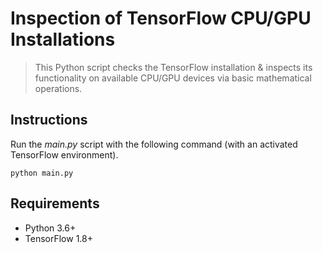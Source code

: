 # Inspection of TensorFlow CPU/GPU Installations
> This Python script checks the TensorFlow installation & inspects its functionality on available CPU/GPU devices via basic mathematical operations.

## Instructions
Run the *main.py* script with the following command (with an activated TensorFlow environment).
```
python main.py
```

## Requirements
* Python 3.6+
* TensorFlow 1.8+
